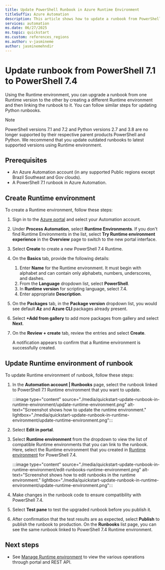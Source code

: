 ```yaml
---
title: Update PowerShell Runbook in Azure Runtime Environment
titleSuffix: Azure Automation
description: This article shows how to update a runbook from PowerShell 5.1 to PowerShell 7.2 in Runtime environment.
services: automation
ms.date: 06/27/2025
ms.topic: quickstart
ms.custom: references_regions
ms.author: v-jasmineme
author: jasminemehndir
---
```


# Update runbook from PowerShell 7.1 to PowerShell 7.4

Using the Runtime environment, you can upgrade a runbook from one Runtime version to the other by creating a different Runtime environment and then linking the runbook to it. You can follow similar steps for updating Python runbooks. 

> [!NOTE]
> PowerShell versions 7.1 and 7.2 and Python versions 2.7 and 3.8 are no longer supported by their respective parent products PowerShell and Python. We recommend that you update outdated runbooks to latest supported versions using Runtime environment.

## Prerequisites

 - An Azure Automation account (in any supported Public regions except Brazil Southeast and Gov clouds).
 - A PowerShell 7.1 runbook in Azure Automation.
 
## Create Runtime environment

To create a Runtime environment, follow these steps:

1. Sign in to the [Azure portal](https://portal.azure.com) and select your Automation account.
1. Under **Process Automation**, select **Runtime Environments**. If you don't find Runtime Environments in the list, select **Try Runtime environment experience** in the **Overview** page to switch to the new portal interface.
1. Select **Create** to create a new PowerShell 7.4 Runtime.
1. On the **Basics** tab, provide the following details:
    1. Enter **Name** for the Runtime environment. It must begin with alphabet and can contain only alphabets, numbers, underscores, and dashes.  
    1. From the **Language** dropdown list, select  **PowerShell**.
    1. In **Runtime version** for scripting language, select 7.4.
    1. Enter appropriate **Description**.
1. On the **Packages** tab, in the **Package version** dropdown list, you would see default **Az** and **Azure CLI** packages already present.
1. Select **+Add from gallery** to add more packages from gallery and select **Next**.
1. On the **Review + create** tab, review the entries and select **Create**.

   A notification appears to confirm that a Runtime environment is successfully created.


## Update Runtime environment of runbook

To update Runtime environment of runbook, follow these steps:  

1. In the **Automation account | Runbooks** page, select the runbook linked to PowerShell 7.1 Runtime environment that you want to update.

    :::image type="content" source="./media/quickstart-update-runbook-in-runtime-environment/update-runtime-environment.png" alt-text="Screenshot shows how to update the runtime environment." lightbox="./media/quickstart-update-runbook-in-runtime-environment/update-runtime-environment.png":::    

1. Select **Edit in portal**.
1. Select **Runtime environment**  from the dropdown to view the list of compatible Runtime environments that you can link to the runbook. Here, select the Runtime environment that you created in [Runtime environment](#create-runtime-environment) for PowerShell 7.4.

    :::image type="content" source="./media/quickstart-update-runbook-in-runtime-environment/edit-runbooks-runtime-environment.png" alt-text="Screenshot shows how to edit runbooks in the runtime environment." lightbox="./media/quickstart-update-runbook-in-runtime-environment/update-runtime-environment.png":::

1. Make changes in the runbook code to ensure compatibility with PowerShell 7.4.
1. Select **Test pane** to test the upgraded runbook before you publish it.
1. After confirmation that the test results are as expected, select **Publish** to publish the runbook to production.
    On the **Runbooks** list page, you can see the same runbook linked to PowerShell 7.4 Runtime environment.


## Next steps

- See [Manage Runtime environment](manage-runtime-environment.md) to view the various operations through portal and REST API.
